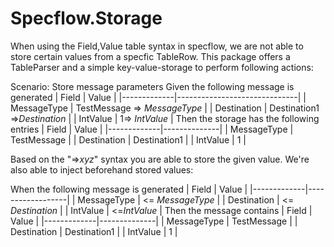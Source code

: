 # Specflow.Storage

When using the Field,Value table syntax in specflow, we are not able to store certain values from a specfic TableRow. This package offers a TableParser and a simple key-value-storage to perform following actions:


Scenario: Store message parameters
	Given the following message is generated
	| Field       | Value                        |
	|-------------|------------------------------|
	| MessageType | TestMessage => $MessageType$ |
	| Destination | Destination1 =>$Destination$ |
	| IntValue    | 1=> $IntValue$               |
	Then the storage has the following entries
	| Field       | Value        |
	|-------------|--------------|
	| MessageType | TestMessage  |
	| Destination | Destination1 |
	| IntValue    | 1            |
  
  Based on the "=>$xyz$" syntax you are able to store the given value. We're also able to inject beforehand stored values:
  
   When the following message is generated
	| Field       | Value            |
	|-------------|------------------|
	| MessageType | <= $MessageType$ |
	| Destination | <= $Destination$ |
	| IntValue    | <=$IntValue$     |
  Then the message contains
	| Field       | Value        |
	|-------------|--------------|
	| MessageType | TestMessage  |
	| Destination | Destination1 |
	| IntValue    | 1            |


